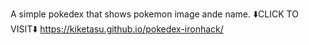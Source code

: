 A simple pokedex that shows pokemon image ande name.
⬇️CLICK TO VISIT⬇️
https://kiketasu.github.io/pokedex-ironhack/
